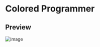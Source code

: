 # Colored Programmer

## Preview
![image](https://github.com/user-attachments/assets/727ff677-e3bb-4b80-ba02-a20ba2c8acf7)
